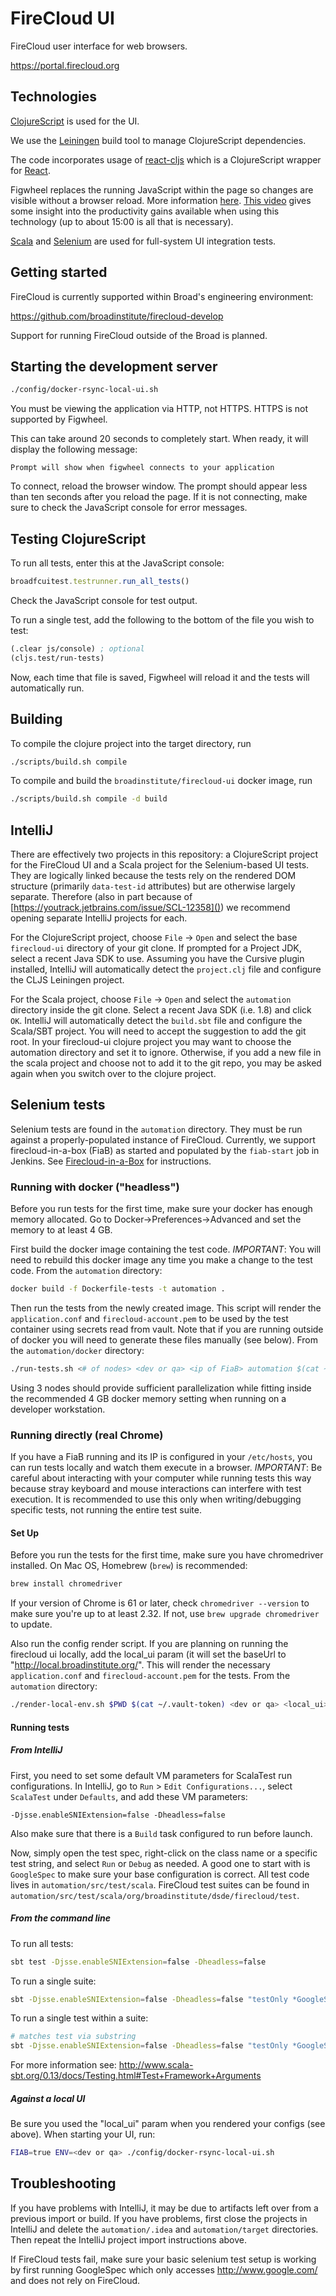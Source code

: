 # FireCloud UI

FireCloud user interface for web browsers.

https://portal.firecloud.org

## Technologies

[ClojureScript](https://github.com/clojure/clojurescript) is used for the UI.

We use the [Leiningen](http://leiningen.org/) build tool to manage ClojureScript dependencies.

The code incorporates usage of [react-cljs](https://github.com/dmohs/react-cljs) which is a ClojureScript wrapper for [React](https://facebook.github.io/react/).

Figwheel replaces the running JavaScript within the page so changes are visible without a browser reload. More information [here](https://github.com/bhauman/lein-figwheel). [This video](https://www.youtube.com/watch?v=j-kj2qwJa_E) gives some insight into the productivity gains available when using this technology (up to about 15:00 is all that is necessary).

[Scala](http://www.scala-lang.org/) and [Selenium](http://seleniumhq.org/) are used for full-system UI integration tests.

## Getting started

FireCloud is currently supported within Broad's engineering environment:

https://github.com/broadinstitute/firecloud-develop

Support for running FireCloud outside of the Broad is planned.

## Starting the development server

```bash
./config/docker-rsync-local-ui.sh
```

You must be viewing the application via HTTP, not HTTPS. HTTPS is not supported by Figwheel.

This can take around 20 seconds to completely start. When ready, it will display the following message:

```
Prompt will show when figwheel connects to your application
```

To connect, reload the browser window. The prompt should appear less than ten seconds after you reload the page. If it is not connecting, make sure to check the JavaScript console for error messages.

## Testing ClojureScript

To run all tests, enter this at the JavaScript console:

```javascript
broadfcuitest.testrunner.run_all_tests()
```

Check the JavaScript console for test output.

To run a single test, add the following to the bottom of the file you wish to test:

```clojure
(.clear js/console) ; optional
(cljs.test/run-tests)
```

Now, each time that file is saved, Figwheel will reload it and the tests will automatically run.

## Building

To compile the clojure project into the target directory, run 

```bash
./scripts/build.sh compile
```

To compile and build the `broadinstitute/firecloud-ui` docker image, run

```bash
./scripts/build.sh compile -d build
```

## IntelliJ

There are effectively two projects in this repository: a ClojureScript project for the
FireCloud UI and a Scala project for the Selenium-based UI tests. They are logically
linked because the tests rely on the rendered DOM structure (primarily `data-test-id`
attributes) but are otherwise largely separate. Therefore (also in part because of
[https://youtrack.jetbrains.com/issue/SCL-12358]()) we recommend opening
separate IntelliJ projects for each.

For the ClojureScript project, choose `File` -> `Open` and select the base `firecloud-ui`
directory of your git clone. If prompted for a Project JDK, select a recent Java SDK to
use. Assuming you have the Cursive plugin installed, IntelliJ will automatically detect
the `project.clj` file and configure the CLJS Leiningen project.

For the Scala project, choose `File` -> `Open` and select the `automation` directory
inside the git clone. Select a recent Java SDK (i.e. 1.8) and click `OK`. IntelliJ will
automatically detect the `build.sbt` file and configure the Scala/SBT project. You will
need to accept the suggestion to add the git root. In your firecloud-ui clojure project
you may want to choose the automation directory and set it to ignore. Otherwise, if you
add a new file in the scala project and choose not to add it to the git repo, you may be
asked again when you switch over to the clojure project.

## Selenium tests

Selenium tests are found in the `automation` directory. They must be run against a
properly-populated instance of FireCloud. Currently, we support firecloud-in-a-box (FiaB) as started
and populated by the `fiab-start` job in Jenkins. See
[Firecloud-in-a-Box](https://broadinstitute.atlassian.net/wiki/spaces/GAWB/pages/114755655/Firecloud-in-a-Box)
for instructions.

### Running with docker ("headless")

Before you run tests for the first time, make sure your docker has enough memory allocated. Go to
Docker->Preferences->Advanced and set the memory to at least 4 GB. 

First build the docker image containing the test code. _IMPORTANT_: You will need to rebuild this
docker image any time you make a change to the test code. From the `automation` directory:

```bash
docker build -f Dockerfile-tests -t automation .
```

Then run the tests from the newly created image. This script will render the
`application.conf` and `firecloud-account.pem` to be used by the test container using secrets read
from vault. Note that if you are running outside of docker you will need to generate these files
manually (see below). From the `automation/docker` directory:

```bash
./run-tests.sh <# of nodes> <dev or qa> <ip of FiaB> automation $(cat ~/.vault-token)
```

Using 3 nodes should provide sufficient parallelization while fitting inside the recommended 4 GB
docker memory setting when running on a developer workstation.

### Running directly (real Chrome)

If you have a FiaB running and its IP is configured in your `/etc/hosts`, you can run tests locally
and watch them execute in a browser. _IMPORTANT_: Be careful about interacting with your computer
while running tests this way because stray keyboard and mouse interactions can interfere with test
execution. It is recommended to use this only when writing/debugging specific tests, not running the
entire test suite. 

#### Set Up

Before you run the tests for the first time, make sure you have chromedriver installed. On Mac OS,
Homebrew (`brew`) is recommended:

```bash
brew install chromedriver
```

If your version of Chrome is 61 or later, check `chromedriver --version` to make sure you're up to
at least 2.32. If not, use `brew upgrade chromedriver` to update.
 
Also run the config render script. If you are planning on running the firecloud ui locally, add the local_ui param (it will set the baseUrl to "http://local.broadinstitute.org/". This will render the necessary `application.conf` and `firecloud-account.pem` for the tests. From the `automation` directory:

```bash
./render-local-env.sh $PWD $(cat ~/.vault-token) <dev or qa> <local_ui>
```

#### Running tests

##### From IntelliJ

First, you need to set some default VM parameters for ScalaTest run configurations. In IntelliJ, go
to `Run` > `Edit Configurations...`, select `ScalaTest` under `Defaults`, and add these VM
parameters:
```
-Djsse.enableSNIExtension=false -Dheadless=false
```

Also make sure that there is a `Build` task configured to run before launch.

Now, simply open the test spec, right-click on the class name or a specific test string, and select
`Run` or `Debug` as needed. A good one to start with is `GoogleSpec` to make sure your base
configuration is correct. All test code lives in `automation/src/test/scala`. FireCloud test suites
can be found in `automation/src/test/scala/org/broadinstitute/dsde/firecloud/test`.

##### From the command line

To run all tests:

```bash
sbt test -Djsse.enableSNIExtension=false -Dheadless=false
```

To run a single suite:

```bash
sbt -Djsse.enableSNIExtension=false -Dheadless=false "testOnly *GoogleSpec"
```

To run a single test within a suite:

```bash
# matches test via substring
sbt -Djsse.enableSNIExtension=false -Dheadless=false "testOnly *GoogleSpec -- -z \"have a search field\""
```

For more information see: http://www.scala-sbt.org/0.13/docs/Testing.html#Test+Framework+Arguments

##### Against a local UI

Be sure you used the "local_ui" param when you rendered your configs (see above). When starting your UI, run:

```bash
FIAB=true ENV=<dev or qa> ./config/docker-rsync-local-ui.sh
```

## Troubleshooting

If you have problems with IntelliJ, it may be due to artifacts left over from a previous import or
build. If you have problems, first close the projects in IntelliJ and delete the `automation/.idea`
and `automation/target` directories. Then repeat the IntelliJ project import instructions above.

If FireCloud tests fail, make sure your basic selenium test setup is working by first running
GoogleSpec which only accesses http://www.google.com/ and does not rely on FireCloud.
